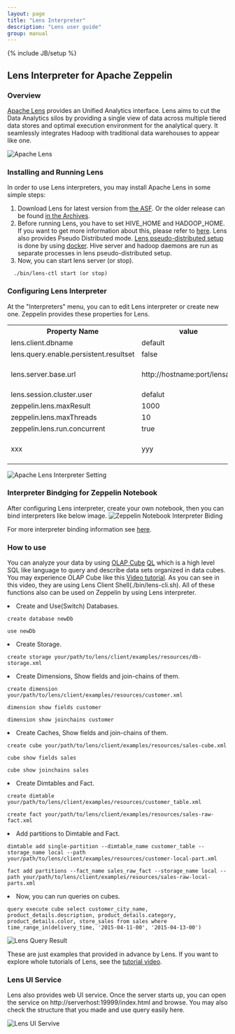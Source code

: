 ```yaml
---
layout: page
title: "Lens Interpreter"
description: "Lens user guide"
group: manual
---
```

{% include JB/setup %}

## Lens Interpreter for Apache Zeppelin

### Overview
[Apache Lens](https://lens.apache.org/) provides an Unified Analytics interface. Lens aims to cut the Data Analytics silos by providing a single view of data across multiple tiered data stores and optimal execution environment for the analytical query. It seamlessly integrates Hadoop with traditional data warehouses to appear like one.

![Apache Lens](/assets/themes/zeppelin/img/docs-img/lens-logo.png)

### Installing and Running Lens
In order to use Lens interpreters, you may install Apache Lens in some simple steps:

  1. Download Lens for latest version from [the ASF](http://www.apache.org/dyn/closer.lua/lens/2.3-beta). Or the older release can be found [in the Archives](http://archive.apache.org/dist/lens/).
  2. Before running Lens, you have to set HIVE_HOME and HADOOP_HOME. If you want to get more information about this, please refer to [here](http://lens.apache.org/lenshome/install-and-run.html#Installation). Lens also provides Pseudo Distributed mode. [Lens pseudo-distributed setup](http://lens.apache.org/lenshome/pseudo-distributed-setup.html) is done by using [docker](https://www.docker.com/). Hive server and hadoop daemons are run as separate processes in lens pseudo-distributed setup. 
  3. Now, you can start lens server (or stop).
  
  ```
    ./bin/lens-ctl start (or stop)
  ```

### Configuring Lens Interpreter
At the "Interpreters" menu, you can to edit Lens interpreter or create new one. Zeppelin provides these properties for Lens.

 <table class="table-configuration">
  <tr>
      <th>Property Name</th>
      <th>value</th>
      <th>Description</th>
  </tr>
  <tr>
      <td>lens.client.dbname</td>
      <td>default</td>
      <td>The database schema name</td>
  </tr>
  <tr>
      <td>lens.query.enable.persistent.resultset</td>
      <td>false</td>
      <td></td>
  </tr>
  <tr>
      <td>lens.server.base.url</td>
      <td>http://hostname:port/lensapi</td>
      <td>The base url for the lens server. you have to edit "hostname" and "port" that you may use(ex. http://0.0.0.0:9999/lensapi)</td>
   </tr>
   <tr>
      <td>lens.session.cluster.user </td>
      <td>defalut</td>
      <td>Hadoop cluster username</td>
  </tr>
  <tr>
      <td>zeppelin.lens.maxResult</td>
      <td>1000</td>
      <td>Max number of rows to display</td>
  </tr>
  <tr>
      <td>zeppelin.lens.maxThreads</td>
      <td>10</td>
      <td></td>
  </tr>
  <tr>
      <td>zeppelin.lens.run.concurrent</td>
      <td>true</td>
      <td>Run concurrent Lens Sessions</td>
  </tr>
  <tr>
      <td>xxx</td>
      <td>yyy</td>
      <td>anything else from [Lens server configuration](http://lens.apache.org/admin/config.html)</td>
  </tr>
 </table>

![Apache Lens Interpreter Setting](/assets/themes/zeppelin/img/docs-img/lens-interpreter-setting.png)

### Interpreter Bindging for Zeppelin Notebook
After configuring Lens interpreter, create your own notebook, then you can bind interpreters like below image. 
![Zeppelin Notebook Interpreter Biding](/assets/themes/zeppelin/img/docs-img/lens-interpreter-binding.png)

For more interpreter binding information see [here](http://zeppelin.incubator.apache.org/docs/manual/interpreters.html).

### How to use 
You can analyze your data by using [OLAP Cube](http://lens.apache.org/user/olap-cube.html) [QL](http://lens.apache.org/user/cli.html) which is a high level SQL like language to query and describe data sets organized in data cubes. 
You may experience OLAP Cube like this [Video tutorial](https://cwiki.apache.org/confluence/display/LENS/2015/07/13/20+Minute+video+demo+of+Apache+Lens+through+examples). 
As you can see in this video, they are using Lens Client Shell(./bin/lens-cli.sh). All of these functions also can be used on Zeppelin by using Lens interpreter.

<li> Create and Use(Switch) Databases.

  ```
  create database newDb
  ```
  
  ```
  use newDb
  ```
  
<li> Create Storage.

  ```
  create storage your/path/to/lens/client/examples/resources/db-storage.xml
  ```
  
<li> Create Dimensions, Show fields and join-chains of them. 

  ```
  create dimension your/path/to/lens/client/examples/resources/customer.xml
  ```
  
  ```
  dimension show fields customer
  ```
  
  ```
  dimension show joinchains customer
  ```
  
<li> Create Caches, Show fields and join-chains of them.

  ``` 
  create cube your/path/to/lens/client/examples/resources/sales-cube.xml 
  ```
  
  ```
  cube show fields sales
  ```
  
  ```
  cube show joinchains sales
  ```

<li> Create Dimtables and Fact. 

  ```
  create dimtable your/path/to/lens/client/examples/resources/customer_table.xml
  ```
  
  ```
  create fact your/path/to/lens/client/examples/resources/sales-raw-fact.xml
  ```

<li> Add partitions to Dimtable and Fact.
  
  ```
  dimtable add single-partition --dimtable_name customer_table --storage_name local --path your/path/to/lens/client/examples/resources/customer-local-part.xml
  ```
  
  ```
  fact add partitions --fact_name sales_raw_fact --storage_name local --path your/path/to/lens/client/examples/resources/sales-raw-local-parts.xml
  ```

<li> Now, you can run queries on cubes.
 
  ```
  query execute cube select customer_city_name, product_details.description, product_details.category, product_details.color, store_sales from sales where time_range_in(delivery_time, '2015-04-11-00', '2015-04-13-00')
  ```
  
  
  ![Lens Query Result](/assets/themes/zeppelin/img/docs-img/lens-result.png)

These are just examples that provided in advance by Lens. If you want to explore whole tutorials of Lens, see the [tutorial video](https://cwiki.apache.org/confluence/display/LENS/2015/07/13/20+Minute+video+demo+of+Apache+Lens+through+examples).

### Lens UI Service 
Lens also provides web UI service. Once the server starts up, you can open the service on http://serverhost:19999/index.html and browse. You may also check the structure that you made and use query easily here.
 
 ![Lens UI Servive](/assets/themes/zeppelin/img/docs-img/lens-ui-service.png)




